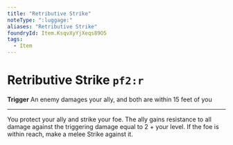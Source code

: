 ```yaml
---
title: "Retributive Strike"
noteType: ":luggage:"
aliases: "Retributive Strike"
foundryId: Item.KsqvXyYjXeqs89O5
tags:
  - Item
---
```


# Retributive Strike `pf2:r`

**Trigger** An enemy damages your ally, and both are within 15 feet of you

* * *

You protect your ally and strike your foe. The ally gains resistance to all damage against the triggering damage equal to 2 + your level. If the foe is within reach, make a melee Strike against it.


